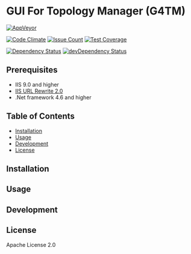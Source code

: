 # GUI For Topology Manager (G4TM)

[![AppVeyor](https://ci.appveyor.com/api/projects/status/github/sshibani/topology-manager-gui?branch=develop&svg=true&passingText=develop)](https://ci.appveyor.com/project/sshibani/gui-for-topology-manager)

[![Code Climate](https://codeclimate.com/github/cloudfoundry/membrane.png)](https://codeclimate.com/github/sshibani/topology-manager-gui/)
[![Issue Count](https://codeclimate.com/github/sshibani/topology-manager-gui/badges/issue_count.svg)](https://codeclimate.com/github/sshibani/topology-manager-gui) 
[![Test Coverage](https://codeclimate.com/github/sshibani/topology-manager-gui/badges/coverage.svg)](https://codeclimate.com/github/sshibani/topology-manager-gui/coverage)

[![Dependency Status](https://david-dm.org/sshibani/topology-manager-gui.svg?path=client)](https://david-dm.org/sshibani/topology-manager-gui?path=client) 
[![devDependency Status](https://david-dm.org/sshibani/topology-manager-gui/dev-status.svg?path=client&type=dev)](https://david-dm.org/sshibani/topology-manager-gui?path=client&type=dev)

## Prerequisites

 * IIS 9.0 and higher
 * [IIS URL Rewrite 2.0](https://www.iis.net/downloads/microsoft/url-rewrite)
 * .Net framework 4.6 and higher

## Table of Contents

* [Installation](#installation)
* [Usage](#usage)
* [Development](#development)
* [License](#license)


## Installation

## Usage

## Development

## License

Apache License 2.0